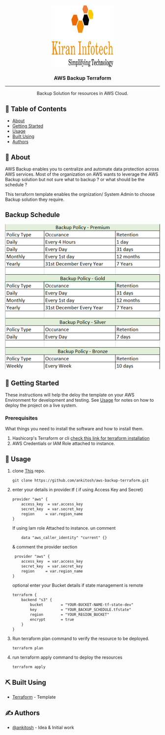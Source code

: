 <p align="center">
  <a href="" rel="noopener">
 <img width=200px height=200px src="logo.png" alt="Project logo"></a>
</p>

<h3 align="center">AWS Backup Terraform</h3>

<div align="center">

</div>

---

<p align="center"> Backup Solution for resources in AWS Cloud.
    <br> 
</p>

## 📝 Table of Contents

- [About](#about)
- [Getting Started](#getting_started)
- [Usage](#usage)
- [Built Using](#built_using)
- [Authors](#authors)

## 🧐 About <a name = "about"></a>

AWS Backup enables you to centralize and automate data protection across AWS services.
Most of the organization on AWS wants to leverage the AWS Backup solution but not sure what to backup ? or what should be the schedule ?

This terraform template enables the orgnization/ System Admin to choose Backup solution they require.

## Backup Schedule
![Backup_Schedule](Backup_Schedule.png)

## 🏁 Getting Started <a name = "getting_started"></a>

These instructions will help the deloy the template on your AWS Environment for development and testing. See [Usage](#Usage) for notes on how to deploy the project on a live system.

### Prerequisites

What things you need to install the software and how to install them.
  1. Hashicorp's Terraform or cli [check this link for terraform installation](https://www.terraform.io/downloads.html)
  2. AWS Credentials or IAM Role attached to instance.


## 🎈 Usage <a name="usage"></a>

1. clone [This](https://github.com/ankitosh/aws-backup-terraform.git) repo.
    ```
    git clone https://github.com/ankitosh/aws-backup-terraform.git
    ```
2. enter your details in provider.tf ( if using Access Key and Secret)
    ```
    provider "aws" {
        access_key  = var.access_key
        secret_key  = var.secret_key
        region     = var.region_name
    }
    ```
    If using Iam role Attached to instance.
    un comment
    ```
        data "aws_caller_identity" "current" {}
    ```
    & comment the provider section
    ```
     provider "aws" {
        access_key  = var.access_key
        secret_key  = var.secret_key
        region     = var.region_name
    } 
    ```
    optional
    enter your Bucket details if state management is remote
    ```
    terraform {
        backend "s3" {
            bucket        = "YOUR-BUCKET-NAME-tf-state-dev"
            key           = "YOUR_BACKUP_SCHEDULE.tfstate"
            region        = "YOUR_REGION_BUCKET"
            encrypt       = true
        }
    }
    ```
2. Run terraform plan command to verify the resource to be deployed.
    ```
    terraform plan 
    ```
3. run terraform apply command to deploy the resources
    ```
    terraform apply
    ```
## ⛏️ Built Using <a name = "built_using"></a>

- [Terraform](https://www.hashicorp.com/) - Template

## ✍️ Authors <a name = "authors"></a>

- [@ankitosh](https://github.com/ankitosh) - Idea & Initial work 
